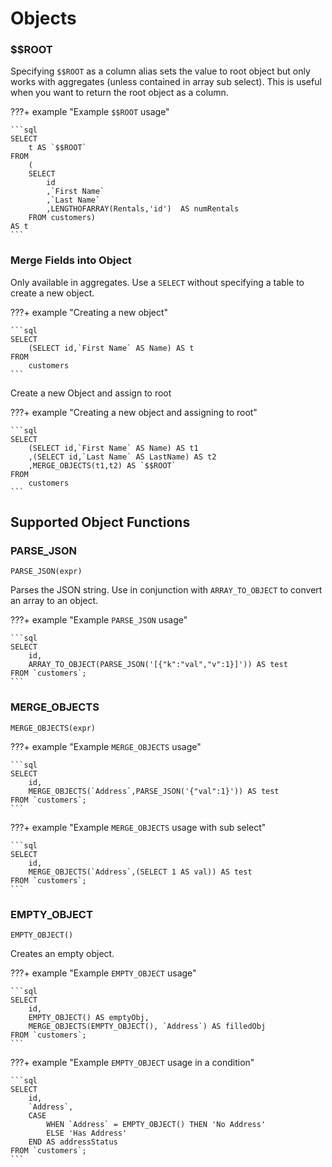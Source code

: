 # Objects

### $$ROOT

Specifying `$$ROOT` as a column alias sets the value to root object but only works with aggregates (unless contained in array sub select). This is useful when you want to return the root object as a column.

???+ example "Example `$$ROOT` usage"

    ```sql
    SELECT 
        t AS `$$ROOT` 
    FROM 
        (
        SELECT 
            id
            ,`First Name`
            ,`Last Name`
            ,LENGTHOFARRAY(Rentals,'id')  AS numRentals 
        FROM customers) 
    AS t
    ```

### Merge Fields into Object

Only available in aggregates. Use a `SELECT` without specifying a table to create a new object.

???+ example "Creating a new object"

    ```sql
    SELECT 
        (SELECT id,`First Name` AS Name) AS t 
    FROM 
        customers
    ```

Create a new Object and assign to root

???+ example "Creating a new object and assigning to root"

    ```sql
    SELECT 
        (SELECT id,`First Name` AS Name) AS t1
        ,(SELECT id,`Last Name` AS LastName) AS t2
        ,MERGE_OBJECTS(t1,t2) AS `$$ROOT`  
    FROM 
        customers
    ```

## Supported Object Functions



### PARSE_JSON

`PARSE_JSON(expr)`

Parses the JSON string. Use in conjunction with `ARRAY_TO_OBJECT` to convert an array to an object.

???+ example "Example `PARSE_JSON` usage"

    ```sql
    SELECT 
        id,
        ARRAY_TO_OBJECT(PARSE_JSON('[{"k":"val","v":1}]')) AS test
    FROM `customers`;
    ```
### MERGE_OBJECTS

`MERGE_OBJECTS(expr)`

???+ example "Example `MERGE_OBJECTS` usage"

    ```sql
    SELECT 
        id,
        MERGE_OBJECTS(`Address`,PARSE_JSON('{"val":1}')) AS test
    FROM `customers`;
    ```

???+ example "Example `MERGE_OBJECTS` usage with sub select"

    ```sql
    SELECT 
        id,
        MERGE_OBJECTS(`Address`,(SELECT 1 AS val)) AS test
    FROM `customers`;
    ```

### EMPTY_OBJECT

`EMPTY_OBJECT()`

Creates an empty object.

???+ example "Example `EMPTY_OBJECT` usage"

    ```sql
    SELECT
        id,
        EMPTY_OBJECT() AS emptyObj,
        MERGE_OBJECTS(EMPTY_OBJECT(), `Address`) AS filledObj
    FROM `customers`;
    ```

???+ example "Example `EMPTY_OBJECT` usage in a condition"

    ```sql
    SELECT
        id,
        `Address`,
        CASE
            WHEN `Address` = EMPTY_OBJECT() THEN 'No Address'
            ELSE 'Has Address'
        END AS addressStatus
    FROM `customers`;
    ```

[//]: # (todo add back when flatten implemented)
[//]: # (### FLATTEN)

[//]: # ()
[//]: # (`FLATTEN&#40;field, prefix&#41;`)

[//]: # ()
[//]: # (Flattens an object into a set of fields.)

[//]: # ()
[//]: # (???+ example "Example `FLATTEN` usage")

[//]: # ()
[//]: # (    ```sql)

[//]: # (    SELECT)

[//]: # (        id,)

[//]: # (        FLATTEN&#40;`address`,'addr_'&#41;)

[//]: # (    FROM `customers`;)

[//]: # (    ```)

